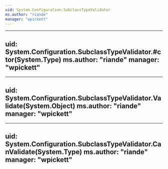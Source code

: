 ```yaml
---
uid: System.Configuration.SubclassTypeValidator
ms.author: "riande"
manager: "wpickett"
---
```


---
uid: System.Configuration.SubclassTypeValidator.#ctor(System.Type)
ms.author: "riande"
manager: "wpickett"
---

---
uid: System.Configuration.SubclassTypeValidator.Validate(System.Object)
ms.author: "riande"
manager: "wpickett"
---

---
uid: System.Configuration.SubclassTypeValidator.CanValidate(System.Type)
ms.author: "riande"
manager: "wpickett"
---
